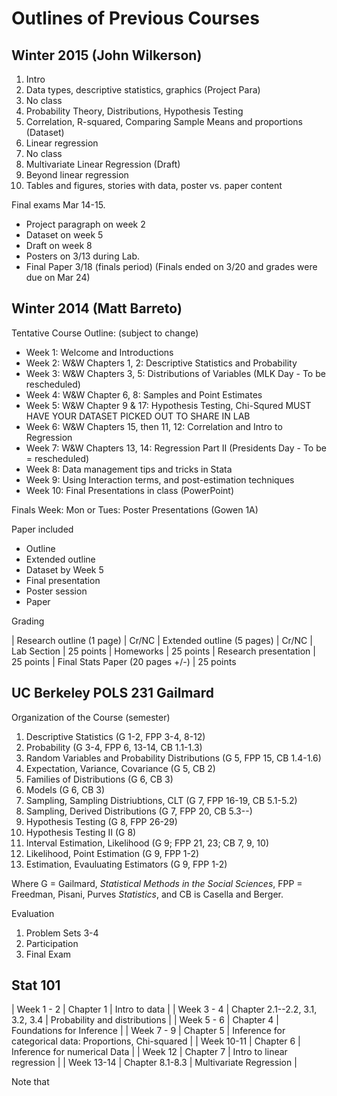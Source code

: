 # Outlines of Previous Courses

## Winter 2015 (John Wilkerson)

1. Intro
2. Data types, descriptive statistics, graphics (Project Para)
3. No class
4. Probability Theory, Distributions, Hypothesis Testing
5. Correlation, R-squared, Comparing Sample Means and proportions (Dataset)
6. Linear regression 
7. No class
8. Multivariate Linear Regression (Draft)
9. Beyond linear regression
10. Tables and figures, stories with data, poster vs. paper content 

Final exams Mar 14-15. 

- Project paragraph on week 2
- Dataset on week 5
- Draft on week 8
- Posters on 3/13 during Lab.
- Final Paper 3/18 (finals period) (Finals ended on 3/20 and grades were due on Mar 24)


## Winter 2014 (Matt Barreto)

Tentative Course Outline: (subject to change)

- Week 1: Welcome and Introductions
- Week 2: W&W Chapters 1, 2:  Descriptive Statistics and Probability
- Week 3: W&W Chapters 3, 5:  Distributions of Variables (MLK Day - To be rescheduled)
- Week 4: W&W Chapter 6, 8:  Samples and Point Estimates
- Week 5: W&W Chapter 9 & 17:  Hypothesis Testing, Chi-Squred MUST HAVE YOUR DATASET PICKED OUT TO SHARE IN LAB
- Week 6: W&W Chapters 15, then 11, 12:  Correlation and Intro to Regression
- Week 7: W&W Chapters 13, 14:  Regression Part II (Presidents Day - To be = rescheduled)
- Week 8: Data management tips and tricks in Stata
- Week 9: Using Interaction terms, and post-estimation techniques
- Week 10: Final Presentations in class (PowerPoint)

Finals Week: Mon or Tues: Poster Presentations (Gowen 1A)

Paper included

- Outline
- Extended outline
- Dataset by Week 5
- Final presentation
- Poster session
- Paper


Grading

| Research outline (1 page)	| Cr/NC
| Extended outline (5 pages) | Cr/NC
| Lab Section  | 25 points
| Homeworks	| 25 points
| Research presentation	| 25 points
| Final Stats Paper (20 pages +/-)	| 25 points

## UC Berkeley POLS 231 Gailmard

Organization of the Course (semester)

1. Descriptive Statistics (G 1-2, FPP 3-4, 8-12)
2. Probability (G 3-4, FPP 6, 13-14, CB 1.1-1.3)
3. Random Variables and Probability Distributions (G 5, FPP 15, CB 1.4-1.6)
4. Expectation, Variance, Covariance (G 5, CB 2)
5. Families of Distributions (G 6, CB 3)
6. Models (G 6, CB 3)
7. Sampling, Sampling Distriubtions, CLT (G 7, FPP 16-19, CB 5.1-5.2)
8. Sampling, Derived Distributions (G 7, FPP 20, CB 5.3--)
9. Hypothesis Testing (G 8, FPP 26-29)
10. Hypothesis Testing II (G 8)
11. Interval Estimation, Likelihood (G 9; FPP 21, 23; CB 7, 9, 10)
12. Likelihood, Point Estimation (G 9, FPP 1-2)
13. Estimation, Evauluating Estimators (G 9, FPP 1-2)

Where G = Gailmard, *Statistical Methods in the Social Sciences*, FPP = Freedman, Pisani, Purves *Statistics*,
and CB is Casella and Berger.

Evaluation

1. Problem Sets 3-4
2. Participation
3. Final Exam

## Stat 101


| Week 1 - 2 | Chapter 1 | Intro to data |
| Week 3 - 4 | Chapter 2.1--2.2, 3.1, 3.2, 3.4 | Probability and distributions |
| Week 5 - 6 | Chapter 4  | Foundations for Inference |
| Week 7 - 9 | Chapter 5 | Inference for categorical data: Proportions, Chi-squared |
| Week 10-11 | Chapter 6 | Inference for numerical Data |
| Week 12 | Chapter 7 | Intro to linear regression |
| Week 13-14 | Chapter 8.1-8.3 | Multivariate Regression |

Note that 


